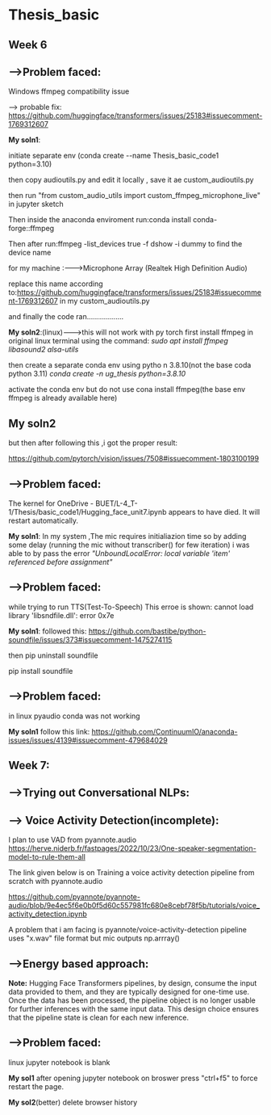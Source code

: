 # Thesis_basic

## Week 6
## -->Problem faced: 
Windows ffmpeg compatibility issue

--> probable fix:
https://github.com/huggingface/transformers/issues/25183#issuecomment-1769312607

**My soln1**: 

initiate separate env (conda create --name Thesis_basic_code1 python=3.10)

then copy audioutils.py and edit it locally , save it ae custom_audioutils.py

then run "from custom_audio_utils import custom_ffmpeg_microphone_live" in jupyter sketch

Then inside the anaconda enviroment run:conda install conda-forge::ffmpeg

Then after run:ffmpeg -list_devices true -f dshow -i dummy to find the device name

for my machine :--->Microphone Array (Realtek High Definition Audio)

replace this name according to:https://github.com/huggingface/transformers/issues/25183#issuecomment-1769312607 in my custom_audioutils.py

and finally the code ran..................


**My soln2**:(linux)--->this will not work with py torch
first install ffmpeg in original linux terminal using the command:
*sudo apt install ffmpeg libasound2 alsa-utils*


then create a separate conda env using pytho n 3.8.10(not the base coda python 3.11)
*conda create -n ug_thesis python=3.8.10*

activate the conda env but do not use cona install ffmpeg(the base env ffmpeg is already available here)

## **My soln2**
but then after following this ,i got the proper result:

 https://github.com/pytorch/vision/issues/7508#issuecomment-1803100199



## -->Problem faced: 
The kernel for OneDrive - BUET/L-4_T-1/Thesis/basic_code1/Hugging_face_unit7.ipynb appears to have died. It will restart automatically.

**My soln1**:
In my system ,The mic requires initialiazion time so by adding some delay (running the mic without transcriber() for few iteration) i was able to by pass the error *"UnboundLocalError: local variable 'item' referenced before assignment"*


## -->Problem faced:
while trying to run TTS(Test-To-Speech) This erroe is shown:  cannot load library 'libsndfile.dll': error 0x7e




**My soln1**:
followed this:
https://github.com/bastibe/python-soundfile/issues/373#issuecomment-1475274115

then pip uninstall soundfile

pip install soundfile


## -->Problem faced:
in linux pyaudio conda was not working

**My soln1**
follow this link:
https://github.com/ContinuumIO/anaconda-issues/issues/4139#issuecomment-479684029

## Week 7:

## -->Trying out Conversational NLPs:

## --> Voice Activity Detection(incomplete):
I plan to use VAD from pyannote.audio
https://herve.niderb.fr/fastpages/2022/10/23/One-speaker-segmentation-model-to-rule-them-all

The link given below is on Training a voice activity detection pipeline from scratch with pyannote.audio

https://github.com/pyannote/pyannote-audio/blob/9e4ec5f6e0b0f5d60c557981fc680e8cebf78f5b/tutorials/voice_activity_detection.ipynb


A problem that i am facing is pyannote/voice-activity-detection pipeline uses "x.wav" file format but mic outputs np.arrray()


## -->Energy based approach:


**Note:** Hugging Face Transformers pipelines, by design, consume the input data provided to them, and they are typically designed for one-time use. Once the data has been processed, the pipeline object is no longer usable for further inferences with the same input data. This design choice ensures that the pipeline state is clean for each new inference.

## -->Problem faced:
linux jupyter notebook is blank

**My sol1**
after opening jupyter notebook on broswer press "ctrl+f5" to force restart the page. 

**My sol2**(better)
delete browser history


